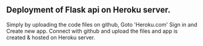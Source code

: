## Deployment of Flask api on Heroku server.
Simply by uploading the code files on github, Goto 'Heroku.com' Sign in and Create new app.
Connect with github and upload the files and app is created & hosted on Heroku server.
